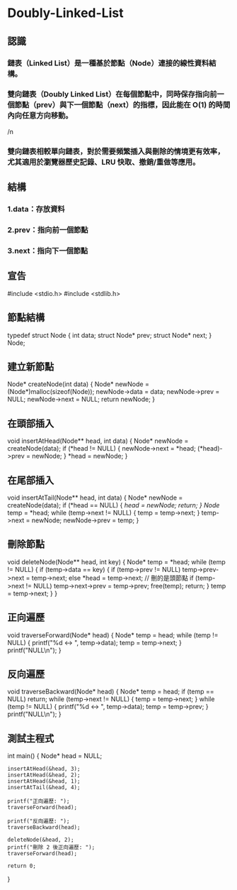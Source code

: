 # Doubly-Linked-List

## 認識
### 鏈表（Linked List）是一種基於節點（Node）連接的線性資料結構。
### 雙向鏈表（Doubly Linked List）在每個節點中，同時保存指向前一個節點（prev）與下一個節點（next）的指標，因此能在 O(1) 的時間內向任意方向移動。
/n
### 雙向鏈表相較單向鏈表，對於需要頻繁插入與刪除的情境更有效率，尤其適用於瀏覽器歷史記錄、LRU 快取、撤銷/重做等應用。

## 結構

### 1.data：存放資料
### 2.prev：指向前一個節點
### 3.next：指向下一個節點


## 宣告
#include <stdio.h>
#include <stdlib.h>

## 節點結構
typedef struct Node {
    int data;
    struct Node* prev;
    struct Node* next;
} Node;

## 建立新節點
Node* createNode(int data) {
    Node* newNode = (Node*)malloc(sizeof(Node));
    newNode->data = data;
    newNode->prev = NULL;
    newNode->next = NULL;
    return newNode;
}

## 在頭部插入
void insertAtHead(Node** head, int data) {
    Node* newNode = createNode(data);
    if (*head != NULL) {
        newNode->next = *head;
        (*head)->prev = newNode;
    }
    *head = newNode;
}

## 在尾部插入
void insertAtTail(Node** head, int data) {
    Node* newNode = createNode(data);
    if (*head == NULL) {
        *head = newNode;
        return;
    }
    Node* temp = *head;
    while (temp->next != NULL) {
        temp = temp->next;
    }
    temp->next = newNode;
    newNode->prev = temp;
}

## 刪除節點
void deleteNode(Node** head, int key) {
    Node* temp = *head;
    while (temp != NULL) {
        if (temp->data == key) {
            if (temp->prev != NULL)
                temp->prev->next = temp->next;
            else
                *head = temp->next; // 刪的是頭節點
            if (temp->next != NULL)
                temp->next->prev = temp->prev;
            free(temp);
            return;
        }
        temp = temp->next;
    }
}

## 正向遍歷
void traverseForward(Node* head) {
    Node* temp = head;
    while (temp != NULL) {
        printf("%d <-> ", temp->data);
        temp = temp->next;
    }
    printf("NULL\n");
}

## 反向遍歷
void traverseBackward(Node* head) {
    Node* temp = head;
    if (temp == NULL) return;
    while (temp->next != NULL) {
        temp = temp->next;
    }
    while (temp != NULL) {
        printf("%d <-> ", temp->data);
        temp = temp->prev;
    }
    printf("NULL\n");
}

## 測試主程式
int main() {
    Node* head = NULL;

    insertAtHead(&head, 3);
    insertAtHead(&head, 2);
    insertAtHead(&head, 1);
    insertAtTail(&head, 4);

    printf("正向遍歷: ");
    traverseForward(head);

    printf("反向遍歷: ");
    traverseBackward(head);

    deleteNode(&head, 2);
    printf("刪除 2 後正向遍歷: ");
    traverseForward(head);

    return 0;
}

